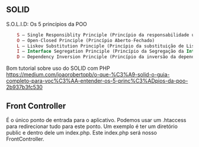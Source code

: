 ## SOLID
S.O.L.I.D: Os 5 princípios da POO
```php
    S — Single Responsiblity Principle (Princípio da responsabilidade única)
    O — Open-Closed Principle (Princípio Aberto-Fechado)
    L — Liskov Substitution Principle (Princípio da substituição de Liskov)
    I — Interface Segregation Principle (Princípio da Segregação da Interface)
    D — Dependency Inversion Principle (Princípio da inversão da dependência)
```
Bom tutorial sobre uso do SOLID com PHP
https://medium.com/joaorobertopb/o-que-%C3%A9-solid-o-guia-completo-para-voc%C3%AA-entender-os-5-princ%C3%ADpios-da-poo-2b937b3fc530

## Front Controller 
É o único ponto de entrada para o aplicativo. Podemos usar um .htaccess para redirecionar tudo para este ponto. Um exemplo é ter um diretório public e dentro dele um index.php. Este index.php será nosso FrontController.



